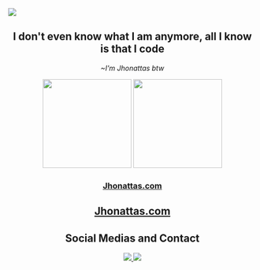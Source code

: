 <div>
  <img src="https://komarev.com/ghpvc/?username=jhonattas&color=transparent" />
 </div>
<h2 align="center">I don't even know what I am anymore, all I know is that I code</h2>
<p align="center"><i>~I'm Jhonattas btw</i></p>

<div align="center">
  <img height="180em" src="https://github-readme-stats.vercel.app/api?username=jhonattas&show_icons=true&theme=transparent" />
  <img height="180em" src="https://github-readme-stats.vercel.app/api/top-langs/?username=jhonattas&show_icons=true&theme=transparent&layout=compact&count_private=true" />
 </div>
 
 <h3 align="center"><a href="https://jhonattas.com">Jhonattas.com</a></h3>
 <h2 align="center"><a href="https://soucriador.com">Jhonattas.com</a></h3>

<h2 align="center">Social Medias and Contact</h2>
<div align="center">

  <a href="mailto:jhonattas@soucriador.com">
    <img src="https://img.shields.io/badge/Gmail-D14836?style=for-the-badge&logo=gmail&logoColor=white" target="_blank" />
  </a>
  <a href="https://www.linkedin.com/in/jhonattas/" target="_blank">
    <img src="https://img.shields.io/badge/-LinkedIn-%230077B5?style=for-the-badge&logo=linkedin&logoColor=white" target="_blank" />
  </a> 
 </div>
